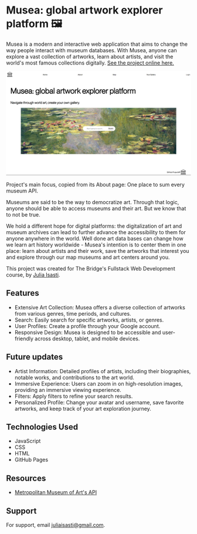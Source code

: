 
# Musea: global artwork explorer platform 🖼️

Musea is a modern and interactive web application that aims to change the way people interact with museum databases. With Musea, anyone can explore a vast collection of artworks, learn about artists, and visit the world's most famous collections digitally. [See the project online here.](https://juliaisasti.github.io/Musea/pages/home.html) 

![App Screenshot](./assets/Captura%20de%20pantalla%202023-11-08%20024956.png)

Project's main focus, copied from its About page:
One place to sum every museum API.

Museums are said to be the way to democratize art. Through that logic, anyone should be able to access museums and their art. But we know that to not be true.

We hold a different hope for digital platforms: the digitalization of art and museum archives can lead to further advance the accessibility to them for anyone anywhere in the world. Well done art data bases can change how we learn art history worldwide - Musea's intention is to center them in one place: learn about artists and their work, save the artworks that interest you and explore through our map museums and art centers around you.

This project was created for The Bridge's Fullstack Web Development course, by [Julia Isasti](https://github.com/juliaisasti).




## Features

- Extensive Art Collection: Musea offers a diverse collection of artworks from various genres, time periods, and cultures.
- Search: Easily search for specific artworks, artists, or genres.
- User Profiles: Create a profile through your Google account.
- Responsive Design: Musea is designed to be accessible and user-friendly across desktop, tablet, and mobile devices.

## Future updates

- Artist Information: Detailed profiles of artists, including their biographies, notable works, and contributions to the art world.
- Immersive Experience: Users can zoom in on high-resolution images, providing an immersive viewing experience.
- Filters: Apply filters to refine your search results.
- Personalized Profile: Change your avatar and username, save favorite artworks, and keep track of your art exploration journey.
    


## Technologies Used

- JavaScript
- CSS
- HTML
- GitHub Pages
## Resources

 - [Metropolitan Museum of Art's API](https://awesomeopensource.com/project/elangosundar/awesome-README-templates)


## Support

For support, email juliaisasti@gmail.com.

